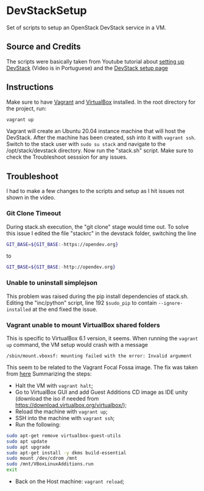 # DevStackSetup
Set of scripts to setup an OpenStack DevStack service in a VM.

## Source and Credits
The scripts were basically taken from Youtube tutorial about [setting up DevStack](https://www.youtube.com/watch?v=bh2CHlxyIvw) (Video is in Portuguese) and the [DevStack setup page](https://docs.openstack.org/devstack/latest/)

## Instructions
Make sure to have [Vagrant](https://www.vagrantup.com/downloads) and [VirtualBox](https://www.virtualbox.org/) installed.
In the root directory for the project, run:
```bash
vagrant up
```
Vagrant will create an Ubuntu 20.04 instance machine that will host the DevStack.
After the machine has been created, ssh into it with `vagrant ssh`.
Switch to the stack user with `sudo su stack` and navigate to the /opt/stack/devstack directory.
Now run the "stack.sh" script.
Make sure to check the Troubleshoot sesssion for any issues.

## Troubleshoot
I had to make a few changes to the scripts and setup as I hit issues not shown in the video.

### Git Clone Timeout
During stack.sh execution, the "git clone" stage would time out.
To solve this issue I edited the file "stackrc" in the devstack folder, switching the line
```bash
GIT_BASE=${GIT_BASE:-https://opendev.org}
```
to
```bash
GIT_BASE=${GIT_BASE:-http://opendev.org}
```
### Unable to uninstall simplejson
This problem was raised during the pip install dependencies of stack.sh.
Editing the "inc/python" script, line 192 `$sudo_pip` to contain `--ignore-installed` at the end fixed the issue.

### Vagrant unable to mount VirtualBox shared folders
This is specific to VirtualBox 6.1 version, it seems. When running the `vagrant up` command, the VM setup would crash with a message
```
/sbin/mount.vboxsf: mounting failed with the error: Invalid argument
```
This seem to be related to the Vagrant Focal Fossa image.
The fix was taken from [here](https://www.mail-archive.com/ubuntu-bugs@lists.ubuntu.com/msg5944668.html)
Summarizing the steps:
- Halt the VM with `vagrant halt`;
- Go to VirtualBox GUI and add Guest Additions CD image as IDE unity (download the iso if needed from https://download.virtualbox.org/virtualbox/);
- Reload the machine with `vagrant up`;
- SSH into the machine with `vagrant ssh`;
- Run the following:
```bash
sudo apt-get remove virtualbox-guest-utils
sudo apt update
sudo apt upgrade
sudo apt-get install -y dkms build-essential
sudo mount /dev/cdrom /mnt
sudo /mnt/VBoxLinuxAdditions.run
exit
```
- Back on the Host machine: `vagrant reload`;

